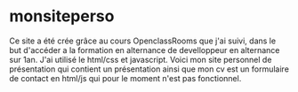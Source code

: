 # monsiteperso
Ce site a été crée grâce au cours OpenclassRooms que j'ai suivi, dans le but d'accéder a la formation en alternance de develloppeur en alternance sur 1an.
J'ai utilisé le html/css et javascript.
Voici mon site personnel de présentation qui contient un présentation ainsi que mon cv est un formulaire de contact en html/js
qui pour le moment n'est pas fonctionnel.
